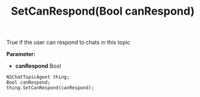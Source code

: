 ﻿---
uid: crmscript_ref_NSChatTopicAgent_SetCanRespond
title: SetCanRespond(Bool canRespond)
intellisense: NSChatTopicAgent.SetCanRespond
keywords: NSChatTopicAgent, GetCanRespond
so.topic: reference
---

True if the user can respond to chats in this topic

**Parameter:** 
 - **canRespond** Bool

```crmscript
NSChatTopicAgent thing;
Bool canRespond;
thing.SetCanRespond(canRespond);
```

